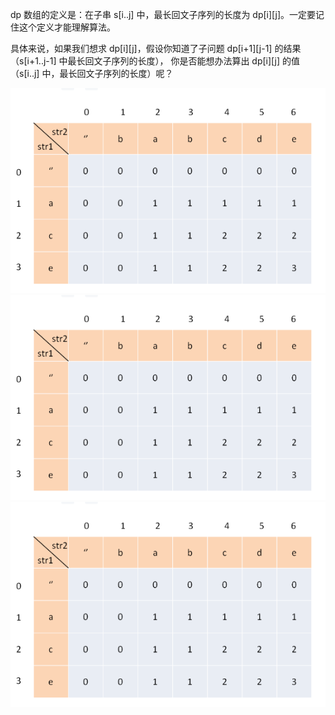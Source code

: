  dp 数组的定义是：在子串 s[i..j] 中，最长回文子序列的长度为 dp[i][j]。一定要记住这个定义才能理解算法。
 
 具体来说，如果我们想求 dp[i][j]，假设你知道了子问题 dp[i+1][j-1] 的结果（s[i+1..j-1] 中最长回文子序列的长度），
 你是否能想办法算出 dp[i][j] 的值（s[i..j] 中，最长回文子序列的长度）呢？
 
 
 ![lps1](../img/twoStringDp.PNG)
 ![lps2](../img/twoStringDp.PNG)
 ![lps3](../img/twoStringDp.PNG)
 
